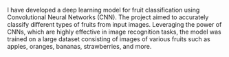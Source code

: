I have developed a deep learning model for fruit classification using Convolutional Neural Networks (CNN). The project aimed to accurately classify different types of fruits from input images. Leveraging the power of CNNs, which are highly effective in image recognition tasks, the model was trained on a large dataset consisting of images of various fruits such as apples, oranges, bananas, strawberries, and more.
